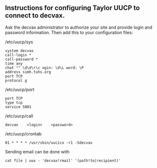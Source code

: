 ## Instructions for configuring Taylor UUCP to connect to decvax.

Ask the decvax administrator to authorize your site and provide login
and password information.  Then add this to your configuration files:

/etc/uucp/sys

    system decvax
    call-login *
    call-password *
    time any
    chat "" \d\d\r\c ogin: \d\L word: \P
    address simh.tuhs.org
    port TCP
    protocol g

/etc/uucp/port

    port TCP
    type tcp
    service 5001

/etc/uucp/call

    decvax    <login>    <password>

/etc/uucp/crontab

    01 * * * * /usr/sbin/uucico -r1 -Sdecvax

Sending email can be done with

    cat file | uux - 'decvax!rmail' '(path!to|recipient)'
